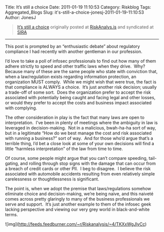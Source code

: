 Title: It’s still a choice
Date: 2011-01-19 11:10:53
Category: Riskblog
Tags: Aggregated_Blogs
Slug: it's-still-a-choice-jonesj-2011-01-19-11:10:53
Author: JonesJ

>[It’s still a choice](http://feedproxy.google.com/~r/Riskanalysis/~3/TKXxWgJlyCc/) originally posted at [RiskAnalys.is](http://riskmanagementinsight.com/riskanalysis) and syndicated at [SIRA](http://societyinforisk.org)
***
This post is prompted by an “enthusiastic debate” about regulatory compliance I had recently with another gentleman in our profession.

I’d love to take a poll of infosec professionals to find out how many of them adhere strictly to speed and other traffic laws when they drive.  Why?  Because many of these are the same people who state with conviction that, when a law/regulation exists regarding information protection, an organization MUST comply.  While we might wish that were true, the fact is that compliance is ALWAYS a choice.  It’s just another risk decision; usually a trade-off of some sort.  Does the organization prefer to accept the risk associated with potentially being caught and facing legal and other losses, or would they prefer to accept the costs and business impact associated with complying.

The other consideration in play is the fact that many laws are open to interpretation.  I’ve been in plenty of meetings where the ambiguity in law is leveraged in decision-making.  Not in a malicious, bwah-ha-ha sort of way, but in a legitimate “How do we best manage the cost and risk associated with running a business?” sort of way.  And for those who’d argue that’s a terrible thing, I’d bet a close look at some of your own decisions will find a little “harmless interpretation” of the law from time to time.

Of course, some people might argue that you can’t compare speeding, tail-gating, and rolling through stop signs with the damage that can occur from a breach of credit cards or other PII.  I beg to disagree.  I believe the risk associated with automobile accidents resulting from even relatively simple carelessness or thoughtlessness is significant.

The point is, when we adopt the premise that laws/regulations somehow eliminate choice and decision-making, we’re being naive, and this naiveté comes across pretty glaringly to many of the business professionals we serve and support.  It’s just another example to them of the infosec geek lacking perspective and viewing our very grey world in black-and-white terms.

\!\[img\](http://feeds.feedburner.com/~r/Riskanalysis/~4/TKXxWgJlyCc)


